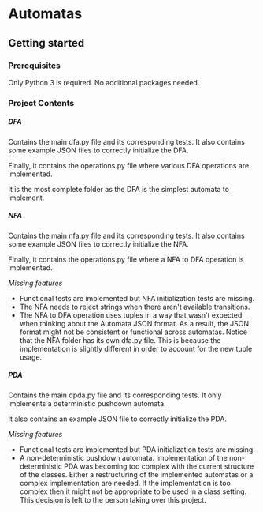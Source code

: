 # Automatas

## Getting started

### Prerequisites

Only Python 3 is required. No additional packages needed.

### Project Contents

##### DFA
Contains the main dfa.py file and its corresponding tests. It also contains some example JSON files to correctly
initialize the DFA.

Finally, it contains the operations.py file where various DFA operations are implemented.

It is the most complete folder as the DFA is the simplest automata to implement. 

##### NFA
Contains the main nfa.py file and its corresponding tests. It also contains some example JSON files to correctly
initialize the NFA.

Finally, it contains the operations.py file where a NFA to DFA operation is implemented.

*Missing features*

- Functional tests are implemented but NFA initialization tests are missing.
- The NFA needs to reject strings when there aren't available transitions.
- The NFA to DFA operation uses tuples in a way that wasn't expected when thinking about the Automata JSON format. As a
result, the JSON format might not be consistent or functional across automatas. Notice that the NFA folder has its own
dfa.py file. This is because the implementation is slightly different in order to account for the new tuple usage.

##### PDA
Contains the main dpda.py file and its corresponding tests. It only implements a deterministic pushdown automata.

It also contains an example JSON file to correctly initialize the PDA.


*Missing features*

- Functional tests are implemented but PDA initialization tests are missing.
- A non-deterministic pushdown automata. Implementation of the non-deterministic PDA was becoming too complex with the
current structure of the classes. Either a restructuring of the implemented automatas or a complex implementation are
needed. If the implementation is too complex then it might not be appropriate to be used in a class setting.
This decision is left to the person taking over this project.

 